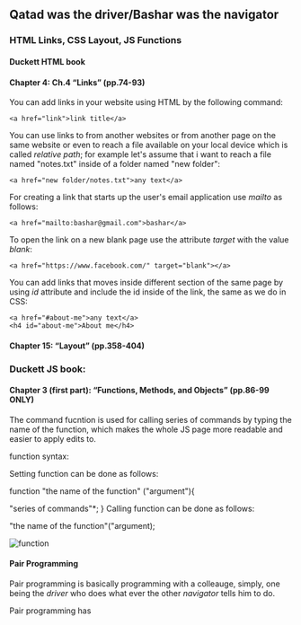 ## Qatad was the driver/Bashar was the navigator






### HTML Links, CSS Layout, JS Functions


####  Duckett HTML book

#### Chapter 4: Ch.4 “Links” (pp.74-93)

You can add links in your website using HTML by the following command:

`<a href="link">link title</a>`

You can use links to from another websites or from another page on the same website or even to reach a file available on your local device which is called *relative path*; for example let's assume that i want to reach a file named "notes.txt" inside of a folder named "new folder":

`<a href="new folder/notes.txt">any text</a>`

For creating a link that starts up the user's email application use *mailto* as follows:

`<a href="mailto:bashar@gmail.com">bashar</a>`

To open the link on a new blank page use the attribute *target* with the value *blank*:

`<a href="https://www.facebook.com/" target="blank"></a>`

You can add links that moves inside different section of the same page by using *id* attribute and include the id inside of the link, the same as we do in CSS:

```
<a href="#about-me">any text</a>
<h4 id="about-me">About me</h4>
``` 

#### Chapter 15: “Layout” (pp.358-404)


###  Duckett JS book:

#### Chapter 3 (first part): “Functions, Methods, and Objects” (pp.86-99 ONLY)

The command fucntion is used for calling series of commands by typing the name of the function, which makes the whole JS page more readable and easier to apply edits to.

function syntax:

Setting function can be done as follows:

function "the name of the function" ("argument"){

  "series of commands"*;
}
Calling function can be done as follows:

"the name of the function"("argument);

![function](https://s3.amazonaws.com/dashingd3js/d3-lesson-images/lesson-84/javascript-function-operator-call-versus-javascript-function-expression-call_720x355.png)


#### Pair Programming 

Pair programming is basically programming with a colleauge, simply, one being the *driver* who does what ever the other *navigator* tells him to do.

Pair programming has 